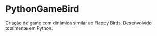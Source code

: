 # PythonGameBird
Criação de game com dinâmica similar ao Flappy Birds. Desenvolvido totalmente em Python.
